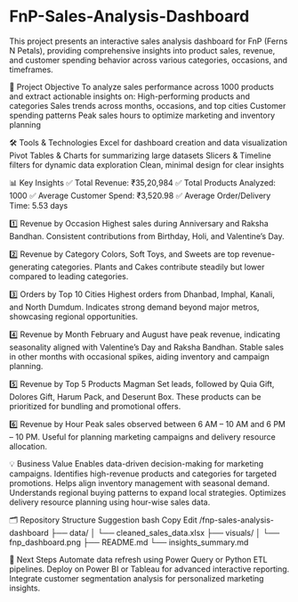 # FnP-Sales-Analysis-Dashboard
This project presents an interactive sales analysis dashboard for FnP (Ferns N Petals), providing comprehensive insights into product sales, revenue, and customer spending behavior across various categories, occasions, and timeframes.

🎯 Project Objective
To analyze sales performance across 1000 products and extract actionable insights on:
High-performing products and categories
Sales trends across months, occasions, and top cities
Customer spending patterns
Peak sales hours to optimize marketing and inventory planning

🛠️ Tools & Technologies
Excel for dashboard creation and data visualization
Pivot Tables & Charts for summarizing large datasets
Slicers & Timeline filters for dynamic data exploration
Clean, minimal design for clear insights

📊 Key Insights
✅ Total Revenue: ₹35,20,984
✅ Total Products Analyzed: 1000
✅ Average Customer Spend: ₹3,520.98
✅ Average Order/Delivery Time: 5.53 days

1️⃣ Revenue by Occasion
Highest sales during Anniversary and Raksha Bandhan.
Consistent contributions from Birthday, Holi, and Valentine’s Day.

2️⃣ Revenue by Category
Colors, Soft Toys, and Sweets are top revenue-generating categories.
Plants and Cakes contribute steadily but lower compared to leading categories.

3️⃣ Orders by Top 10 Cities
Highest orders from Dhanbad, Imphal, Kanali, and North Dumdum.
Indicates strong demand beyond major metros, showcasing regional opportunities.

4️⃣ Revenue by Month
February and August have peak revenue, indicating seasonality aligned with Valentine’s Day and Raksha Bandhan.
Stable sales in other months with occasional spikes, aiding inventory and campaign planning.

5️⃣ Revenue by Top 5 Products
Magman Set leads, followed by Quia Gift, Dolores Gift, Harum Pack, and Deserunt Box.
These products can be prioritized for bundling and promotional offers.

6️⃣ Revenue by Hour
Peak sales observed between 6 AM – 10 AM and 6 PM – 10 PM.
Useful for planning marketing campaigns and delivery resource allocation.

💡 Business Value
Enables data-driven decision-making for marketing campaigns.
Identifies high-revenue products and categories for targeted promotions.
Helps align inventory management with seasonal demand.
Understands regional buying patterns to expand local strategies.
Optimizes delivery resource planning using hour-wise sales data.

🗂️ Repository Structure Suggestion
bash
Copy
Edit
/fnp-sales-analysis-dashboard
  ├── data/
  │   └── cleaned_sales_data.xlsx
  ├── visuals/
  │   └── fnp_dashboard.png
  ├── README.md
  └── insights_summary.md
  
🚀 Next Steps
Automate data refresh using Power Query or Python ETL pipelines.
Deploy on Power BI or Tableau for advanced interactive reporting.
Integrate customer segmentation analysis for personalized marketing insights.
